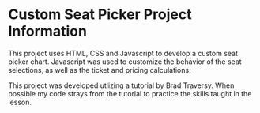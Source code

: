 # Custom Seat Picker Project Information

This project uses HTML, CSS and Javascript to develop a custom seat picker chart. Javascript was used to customize the behavior of the seat selections, as well as the ticket and pricing calculations.

This project was developed utlizing a tutorial by Brad Traversy. When possible my code strays from the tutorial to practice the skills taught in the lesson.
